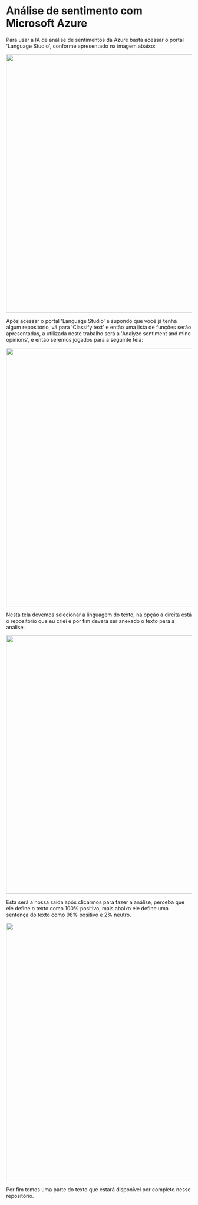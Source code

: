 # Análise de sentimento com Microsoft Azure

Para usar a IA de análise de sentimentos da Azure basta acessar o portal 'Language Studio', conforme apresentado na imagem abaixo:

<div align="center">
 <img src="https://github.com/user-attachments/assets/0382d428-6818-4edd-b2ed-e43fcb262fcf" width="700px" />
</div>

Após acessar o portal 'Language Studio' e supondo que você já tenha algum repositório, vá para 'Classify text' e então uma lista de funções serão apresentadas, a utilizada neste trabalho será a 'Analyze sentiment and mine opinions', e então seremos jogados para a seguinte tela:

<div align="center">
 <img src="https://github.com/user-attachments/assets/ac07adf1-ff77-43e2-8f51-e81d901fae84" width="700px" />
</div>

Nesta tela devemos selecionar a linguagem do texto, na opção a direita está o repositório que eu criei e por fim deverá ser anexado o texto para a análise.

<div align="center">
 <img src="https://github.com/user-attachments/assets/20f3f421-fea2-44e2-8ea9-ff3b739b383d" width="700px" />
</div>

Esta será a nossa saída após clicarmos para fazer a análise, perceba que ele define o texto como 100% positivo, mais abaixo ele define uma sentença do texto como 98% positivo e 2% neutro.

<div align="center">
 <img src="https://github.com/user-attachments/assets/f9b2bdfc-908b-47a4-811f-c215815e01be" width="700px" />
</div>

Por fim temos uma parte do texto que estará disponível por completo nesse repositório.
